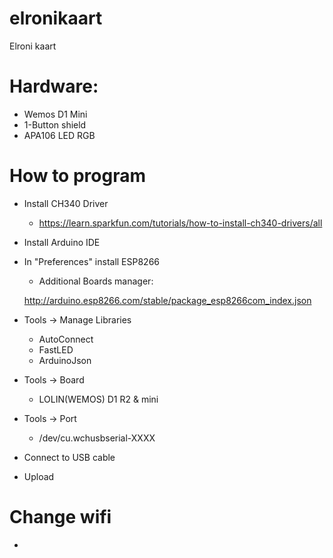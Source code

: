 # elronikaart
Elroni kaart

# Hardware:

* Wemos D1 Mini
* 1-Button shield
* APA106 LED RGB

# How to program

* Install CH340 Driver

	* https://learn.sparkfun.com/tutorials/how-to-install-ch340-drivers/all

* Install Arduino IDE

* In "Preferences" install ESP8266

	* Additional Boards manager:

	http://arduino.esp8266.com/stable/package_esp8266com_index.json

* Tools -> Manage Libraries

	* AutoConnect  
	* FastLED  
	* ArduinoJson

* Tools -> Board

	* LOLIN(WEMOS) D1 R2 & mini

* Tools -> Port

	* /dev/cu.wchusbserial-XXXX

* Connect to USB cable

* Upload

# Change wifi

* 